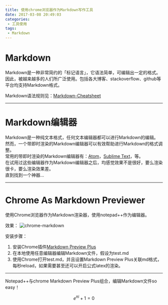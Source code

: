 ```yaml
---
title: 使用chrome浏览器作为Markdown写作工具
date: 2017-03-08 20:49:03
categories:
 - 工具使用
tags:
 - Markdown
---
```


# Markdown


Markdown是一种非常简约的「标记语言」，它语法简单，可编辑出一定的格式。  
因此，被越来越多的人们所广泛使用。包括各大博客、stackoverflow、github等平台均支持Markdown格式。

Markdown语法规则见：[Markdown-Cheatsheet](https://github.com/adam-p/Markdown-here/wiki/Markdown-Cheatsheet)

---

# Markdown编辑器

Markdown是一种纯文本格式，任何文本编辑器都可以进行Markdown的编辑。  
然而，一个带即时渲染的Markdown编辑器可以有效帮助进行Markdown的格式调整。  
常用的带即时渲染的Markdown编辑器有：[Atom](https://atom.io/)，[Sublime Text](https://www.sublimetext.com/)，等。  
在试用过这些编辑器作为Markdown编辑器之后，均感觉效果不是很好，要么渲染很卡，要么渲染效果差。  
直到找到一个神器...

---

# Chrome As Markdown Previewer

使用Chrome浏览器作为Markdown渲染器，使用notepad++作为编辑器。

效果：
![chrome-markdown](./chrome-markdown.png)

安装步骤：

1. 安装Chrome插件[Markdown Preview Plus](https://chrome.google.com/webstore/detail/markdown-preview-plus/febilkbfcbhebfnokafefeacimjdckgl)
2. 在本地使用任意编辑器编辑Markdown文件，假设为test.md
3. 使用Chrome打开test.md，并且设置Markdown Preview Plus关联md格式，每秒reload，如果需要甚至还可以开启公式latex的渲染。

---

Notepad++与chrome Markdown Preview Plus组合，编辑Markdown文件so easy！

$$
\begin{equation} \label{euler} e^{\pi i} + 1 = 0 \end{equation}
$$

